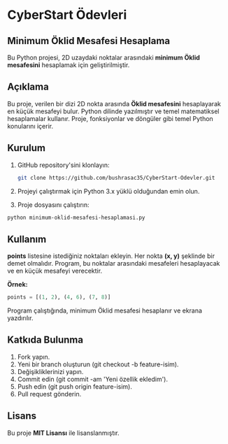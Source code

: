 # CyberStart Ödevleri

## Minimum Öklid Mesafesi Hesaplama

Bu Python projesi, 2D uzaydaki noktalar arasındaki **minimum Öklid mesafesini** hesaplamak için geliştirilmiştir.

## Açıklama

Bu proje, verilen bir dizi 2D nokta arasında **Öklid mesafesini** hesaplayarak en küçük mesafeyi bulur. Python dilinde yazılmıştır ve temel matematiksel hesaplamalar kullanır. Proje, fonksiyonlar ve döngüler gibi temel Python konularını içerir.

## Kurulum

1. GitHub repository'sini klonlayın:
   ```bash
   git clone https://github.com/bushrasac35/CyberStart-Odevler.git

2. Projeyi çalıştırmak için Python 3.x yüklü olduğundan emin olun.

3.  Proje dosyasını çalıştırın:
   ```bash
   python minimum-oklid-mesafesi-hesaplamasi.py
```
## Kullanım

**points** listesine istediğiniz noktaları ekleyin. Her nokta **(x, y)** şeklinde bir demet olmalıdır. Program, bu noktalar arasındaki mesafeleri hesaplayacak ve en küçük mesafeyi verecektir.

**Örnek:**
   ```python
   points = [(1, 2), (4, 6), (7, 8)]
```
Program çalıştığında, minimum Öklid mesafesi hesaplanır ve ekrana yazdırılır.

## Katkıda Bulunma  

1. Fork yapın.
2. Yeni bir branch oluşturun (git checkout -b feature-isim).
3. Değişikliklerinizi yapın.
4. Commit edin (git commit -am 'Yeni özellik ekledim').
5. Push edin (git push origin feature-isim).
6. Pull request gönderin.

## Lisans
Bu proje **MIT Lisansı** ile lisanslanmıştır.
